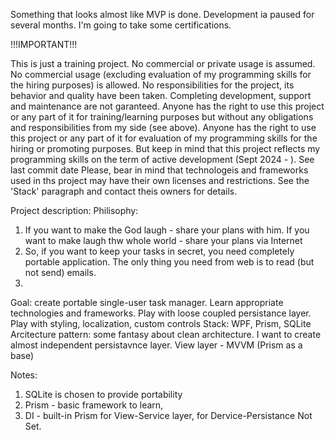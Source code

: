 Something that  looks almost like MVP is done.
Development ia paused for several months. 
I'm going to take some certifications.

!!!IMPORTANT!!! 

This is just a training project. No commercial or private usage is assumed. No commercial usage (excluding evaluation of my programming skills for the hiring purposes) is allowed.
No responsibilities for the project, its behavior and quality have been taken.
Completing development, support and maintenance are not garanteed.
Anyone has the right to use this project or any part of it for training/learning purposes but without any obligations and responsibilities from my side (see above).
Anyone  has the right to use this project or any part of it for evaluation of my programming skills for the hiring or promoting purposes. 
But keep in mind that this project reflects my programming skills on the term of active development (Sept 2024 - ). See last commit date
Please, bear in mind that technologeis and frameworks used in ths project may have their own licenses and restrictions. See the 'Stack' paragraph  and contact theis owners for details.





Project description:
Philisophy:
1. If you want to make the God laugh - share your plans with him.
   If you want to make laugh thw whole world - share your plans via Internet
2. So, if you want to keep your tasks in secret, you need completely portable application. The only thing you need from web is to read (but not send)  emails.
3. 
Goal: create portable single-user task manager. Learn appropriate technologies and frameworks. Play with loose coupled persistance layer. Play with styling, localization, custom controls
Stack: WPF, Prism, SQLite 
Arcitecture pattern: some fantasy about clean architecture. I want to create almost independent persistavnce layer. View layer - MVVM (Prism as a base)

Notes:
1. SQLite is chosen to provide portability
2. Prism - basic framework to learn,
3. DI - built-in Prism for View-Service layer, for Dervice-Persistance Not Set.
